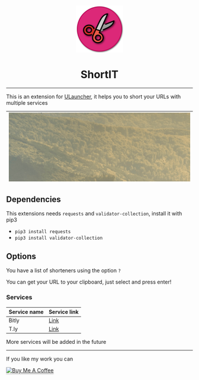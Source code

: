 <p align="center">
  <img src="screenshots/icon.png" alt="Icon" />
</p>

<h1 align="center">ShortIT</h1>

----------

This is an extension for [ULauncher](https://ulauncher.io/), it helps you to short your URLs with multiple services

| ![alt](screenshots/shortit.gif)|
|--------------------------------|

## Dependencies

This extensions needs `requests` and `validator-collection`, install it with pip3

* `pip3 install requests`
* `pip3 install validator-collection`

## Options

You have a list of shorteners using the option `?`

You can get your URL to your clipboard, just select and press enter!

### Services

| Service name | Service link               |
|--------------|----------------------------|
| Bitly        | [Link](https://bitly.com/) |
| T.ly         | [Link](https://t.ly/)      |

More services will be added in the future

----------

If you like my work you can

<a href="https://www.buymeacoffee.com/sergius02" target="_blank"><img src="https://www.buymeacoffee.com/assets/img/custom_images/orange_img.png" alt="Buy Me A Coffee" style="height: 41px !important;width: 174px !important;box-shadow: 0px 3px 2px 0px rgba(190, 190, 190, 0.5) !important;-webkit-box-shadow: 0px 3px 2px 0px rgba(190, 190, 190, 0.5) !important;" ></a>
